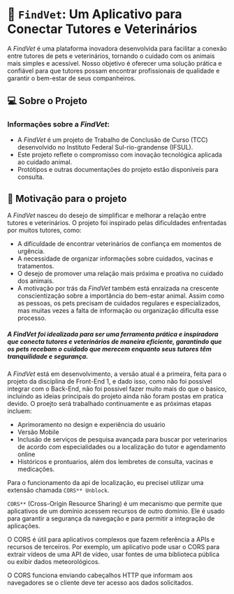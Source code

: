 # 🐾 `FindVet`: Um Aplicativo para Conectar Tutores e Veterinários
A *FindVet* é uma plataforma inovadora desenvolvida para facilitar a conexão entre tutores de pets e veterinários, tornando o cuidado com os animais mais simples e acessível. Nosso objetivo é oferecer uma solução prática e confiável para que tutores possam encontrar profissionais de qualidade e garantir o bem-estar de seus companheiros.

## 💻 Sobre o Projeto
### Informações sobre a *FindVet*:

- A *FindVet* é um projeto de Trabalho de Conclusão de Curso (TCC) desenvolvido no Instituto Federal Sul-rio-grandense (IFSUL).
- Este projeto reflete o compromisso com inovação tecnológica aplicada ao cuidado animal.
- Protótipos e outras documentações do projeto estão disponíveis para consulta.

## 🌟 Motivação para o projeto
A *FindVet* nasceu do desejo de simplificar e melhorar a relação entre tutores e veterinários. O projeto foi inspirado pelas dificuldades enfrentadas por muitos tutores, como:

- A dificuldade de encontrar veterinários de confiança em momentos de urgência.
- A necessidade de organizar informações sobre cuidados, vacinas e tratamentos.
- O desejo de promover uma relação mais próxima e proativa no cuidado dos animais.
- A motivação por trás da *FindVet* também está enraizada na crescente conscientização sobre a importância do bem-estar animal. Assim como as pessoas, os pets precisam de cuidados regulares e especializados, mas muitas vezes a falta de informação ou organização dificulta esse processo.

##### A *FindVet* foi idealizada para ser uma ferramenta prática e inspiradora que conecta tutores e veterinários de maneira eficiente, garantindo que os pets recebam o cuidado que merecem enquanto seus tutores têm tranquilidade e segurança.

A *FindVet* está em desenvolvimento, a versão atual é a primeira, feita para o projeto da disciplina de Front-End 1, e dado isso, como não foi possivel integrar com o Back-End, não foi possivel fazer muito mais do que o basico, incluindo as ideias principais do projeto ainda não foram postas em pratica devido. O proejto será trabalhado continuamente e as próximas etapas incluem:

- Aprimoramento no design e experiência do usuário
- Versão Mobile
- Inclusão de serviços de pesquisa avançada para buscar por veterinarios de acordo com especialidades ou a localização do tutor e agendamento online
- Históricos e prontuarios, além dos lembretes de consulta, vacinas e medicações.


Para o funcionamento da api de localização, eu precisei utilizar uma extensão chamada `CORS** Unblock`.

`CORS**` (Cross-Origin Resource Sharing) é um mecanismo que permite que aplicativos de um domínio acessem recursos de outro domínio. Ele é usado para garantir a segurança da navegação e para permitir a integração de aplicações. 

O CORS é útil para aplicativos complexos que fazem referência a APIs e recursos de terceiros. Por exemplo, um aplicativo pode usar o CORS para extrair vídeos de uma API de vídeo, usar fontes de uma biblioteca pública ou exibir dados meteorológicos. 

O CORS funciona enviando cabeçalhos HTTP que informam aos navegadores se o cliente deve ter acesso aos dados solicitados. 